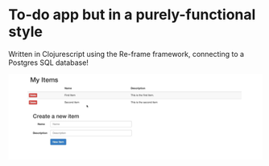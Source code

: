 # To-do app but in a purely-functional style

Written in Clojurescript using the Re-frame framework, connecting to a Postgres SQL database!

![](preview.JPG)

